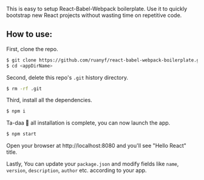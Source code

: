 This is easy to setup React-Babel-Webpack boilerplate. Use it to quickly bootstrap new React projects without wasting time on repetitive code.

## How to use:

First, clone the repo.

```bash
$ git clone https://github.com/ruanyf/react-babel-webpack-boilerplate.git <appDirName>
$ cd <appDirName>
```

Second, delete this repo's `.git` history directory.

```bash
$ rm -rf .git
```

Third, install all the dependencies.

```bash
$ npm i
```

Ta-daa 🎉 all installation is complete, you can now launch the app.

```bash
$ npm start
```

Open your browser at http://localhost:8080 and you'll see "Hello React" title.

Lastly, You can update your `package.json` and modify fields like `name`, `version`, `description`, `author` etc. according to your app.
